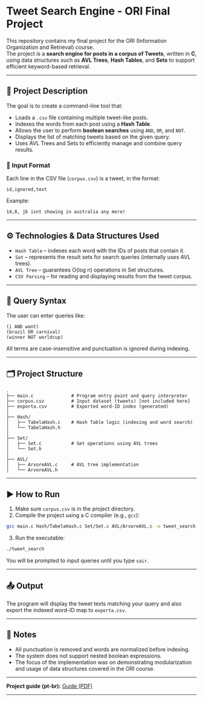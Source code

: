 # Tweet Search Engine - ORI Final Project

This repository contains my final project for the ORI (Information Organization and Retrieval) course.  
The project is a **search engine for posts in a corpus of Tweets**, written in **C**, using data structures such as **AVL Trees**, **Hash Tables**, and **Sets** to support efficient keyword-based retrieval.

---

## 🧠 Project Description

The goal is to create a command-line tool that:

- Loads a `.csv` file containing multiple tweet-like posts.
- Indexes the words from each post using a **Hash Table**.
- Allows the user to perform **boolean searches** using `AND`, `OR`, and `NOT`.
- Displays the list of matching tweets based on the given query.
- Uses AVL Trees and Sets to efficiently manage and combine query results.

### 📄 Input Format

Each line in the CSV file (`corpus.csv`) is a tweet, in the format:
```
id,ignored,text
```
Example:
```
14,0, jb isnt showing in australia any more!
```

---

## ⚙️ Technologies & Data Structures Used

- `Hash Table` – indexes each word with the IDs of posts that contain it.
- `Set` – represents the result sets for search queries (internally uses AVL trees).
- `AVL Tree` – guarantees O(log n) operations in Set structures.
- `CSV Parsing` – for reading and displaying results from the tweet corpus.

---

## 🔎 Query Syntax

The user can enter queries like:
```
(i AND want)
(brazil OR carnival)
(winner NOT worldcup)
```

All terms are case-insensitive and punctuation is ignored during indexing.

---

## 🗂️ Project Structure

```
.
├── main.c              # Program entry point and query interpreter
├── corpus.csv          # Input dataset (tweets) [not included here]
├── exporta.csv         # Exported word-ID index (generated)
│
├── Hash/
│   ├── TabelaHash.c    # Hash Table logic (indexing and word search)
│   └── TabelaHash.h
│
├── Set/
│   ├── Set.c           # Set operations using AVL trees
│   └── Set.h
│
├── AVL/
│   ├── ArvoreAVL.c     # AVL tree implementation
│   └── ArvoreAVL.h
```

---

## ▶️ How to Run

1. Make sure `corpus.csv` is in the project directory.
2. Compile the project using a C compiler (e.g., `gcc`):
```bash
gcc main.c Hash/TabelaHash.c Set/Set.c AVL/ArvoreAVL.c -o tweet_search
```
3. Run the executable:
```bash
./tweet_search
```

You will be prompted to input queries until you type `sair`.

---

## 📤 Output

The program will display the tweet texts matching your query and also export the indexed word-ID map to `exporta.csv`.

---

## 🧾 Notes

- All punctuation is removed and words are normalized before indexing.
- The system does not support nested boolean expressions.
- The focus of the implementation was on demonstrating modularization and usage of data structures covered in the ORI course.

---

**Project guide (pt-br):** [Guide (PDF)](./pdf/guide.pdf)

---
